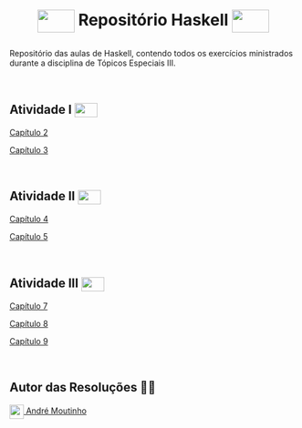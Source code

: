 # <p align=center><img align="center" src="https://upload.wikimedia.org/wikipedia/commons/thumb/1/1c/Haskell-Logo.svg/1280px-Haskell-Logo.svg.png" height="40" width="65"/> Repositório Haskell  <img align="center" src="https://upload.wikimedia.org/wikipedia/commons/thumb/1/1c/Haskell-Logo.svg/1280px-Haskell-Logo.svg.png" height="40" width="65"/></p>

<p>Repositório das aulas de Haskell, contendo todos os exercícios ministrados durante a disciplina de Tópicos Especiais III.</p>
<br>
<h2>Atividade I <img align="center" src="https://upload.wikimedia.org/wikipedia/commons/thumb/1/1c/Haskell-Logo.svg/1280px-Haskell-Logo.svg.png" height="25" width="40"/></h2>
<p><a href="">Capítulo 2</a></p>
<p><a href="">Capítulo 3</a></p>
<br>
<h2>Atividade II <img align="center" src="https://upload.wikimedia.org/wikipedia/commons/thumb/1/1c/Haskell-Logo.svg/1280px-Haskell-Logo.svg.png" height="25" width="40"/></h2>
<p><a href="">Capítulo 4</a></p>
<p><a href="">Capítulo 5</a></p>
<br>
<h2>Atividade III <img align="center" src="https://upload.wikimedia.org/wikipedia/commons/thumb/1/1c/Haskell-Logo.svg/1280px-Haskell-Logo.svg.png" height="25" width="40"/></h2>
<p><a href="">Capítulo 7</a></p>
<p><a href="">Capítulo 8</a></p>
<p><a href="">Capítulo 9</a></p>
<br>    
<h2>Autor das Resoluções 👨‍💼</h2>
<a href="https://github.com/AhMoutinho/" title="André Moutinho"><img align="center" src="https://i.imgur.com/VN0Vh9S.png" width="25"/> André Moutinho</a></br> 

